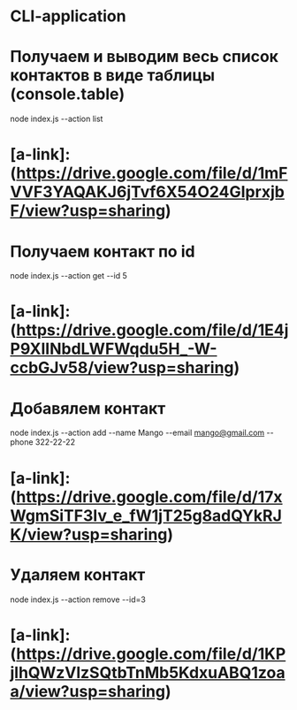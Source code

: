 # CLI-application

# Получаем и выводим весь список контактов в виде таблицы (console.table)

node index.js --action list

# [a-link]:(https://drive.google.com/file/d/1mFVVF3YAQAKJ6jTvf6X54O24GIprxjbF/view?usp=sharing)

# Получаем контакт по id

node index.js --action get --id 5

# [a-link]:(https://drive.google.com/file/d/1E4jP9XlINbdLWFWqdu5H_-W-ccbGJv58/view?usp=sharing)

# Добавялем контакт

node index.js --action add --name Mango --email mango@gmail.com --phone 322-22-22

# [a-link]:(https://drive.google.com/file/d/17xWgmSiTF3Iv_e_fW1jT25g8adQYkRJK/view?usp=sharing)

# Удаляем контакт

node index.js --action remove --id=3

# [a-link]:(https://drive.google.com/file/d/1KPjlhQWzVlzSQtbTnMb5KdxuABQ1zoaa/view?usp=sharing)
